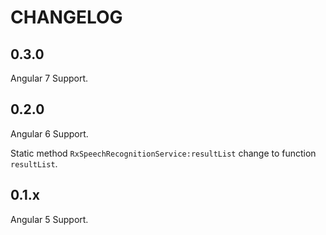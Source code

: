 # CHANGELOG

## 0.3.0

Angular 7 Support.

## 0.2.0

Angular 6 Support.

Static method `RxSpeechRecognitionService:resultList` change to function `resultList`.

## 0.1.x

Angular 5 Support.
